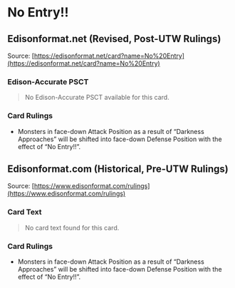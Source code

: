 # No Entry!!

## Edisonformat.net (Revised, Post-UTW Rulings)

Source: [https://edisonformat.net/card?name=No%20Entry](https://edisonformat.net/card?name=No%20Entry)

### Edison-Accurate PSCT

> No Edison-Accurate PSCT available for this card.

### Card Rulings

*   Monsters in face-down Attack Position as a result of “Darkness Approaches” will be shifted into face-down Defense Position with the effect of “No Entry!!”.


## Edisonformat.com (Historical, Pre-UTW Rulings)

Source: [https://www.edisonformat.com/rulings](https://www.edisonformat.com/rulings)

### Card Text

> No card text found for this card.

### Card Rulings

*   Monsters in face-down Attack Position as a result of “Darkness Approaches” will be shifted into face-down Defense Position with the effect of “No Entry!!”.


